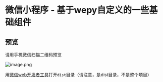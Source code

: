 # 微信小程序 - 基于wepy自定义的一些基础组件

## 预览
请用手机微信扫描二维码预览

![image.png](https://upload-images.jianshu.io/upload_images/3303452-a55a8330e8fa6f63.jpg?imageMogr2/auto-orient/strip%7CimageView2/2/w/1240)

用[微信web开发者工具](https://mp.weixin.qq.com/debug/wxadoc/dev/devtools/download.html)打开`dist`目录（请注意，是dist目录，不是整个项目）